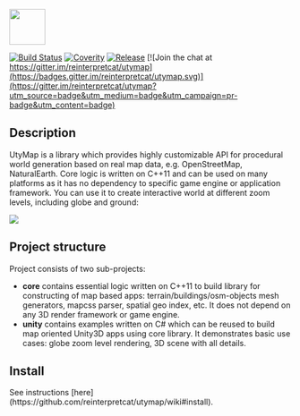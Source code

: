 <a href="https://play.google.com/store/apps/details?id=com.utymap.demo&utm_source=global_co&utm_medium=prtnr&utm_content=Mar2515&utm_campaign=PartBadge&pcampaignid=MKT-Other-global-all-co-prtnr-py-PartBadge-Mar2515-1"><img src="https://play.google.com/intl/en_us/badges/images/generic/en_badge_web_generic.png" alt="" height="64" /></a>

[![Build Status](https://travis-ci.org/reinterpretcat/utymap.svg?branch=master)](https://travis-ci.org/reinterpretcat/utymap)
[![Coverity](https://scan.coverity.com/projects/10159/badge.svg)](https://scan.coverity.com/projects/reinterpretcat-utymap)
[![Release](https://img.shields.io/github/release/reinterpretcat/utymap.svg)](https://github.com/reinterpretcat/utymap/releases/latest)
[![Join the chat at https://gitter.im/reinterpretcat/utymap](https://badges.gitter.im/reinterpretcat/utymap.svg)](https://gitter.im/reinterpretcat/utymap?utm_source=badge&utm_medium=badge&utm_campaign=pr-badge&utm_content=badge)

<h2> Description </h2>

UtyMap is a library which provides highly customizable API for procedural world generation based on real map data, e.g. OpenStreetMap, NaturalEarth. Core logic is written on C++11 and can be used on many platforms as it has no dependency to specific game engine or application framework. You can use it to create interactive world at different zoom levels, including globe and ground:

<img src="https://cloud.githubusercontent.com/assets/1611077/19216383/4c10f3ee-8db9-11e6-8877-b652aa846734.png" />

<h2> Project structure </h2>
Project consists of two sub-projects:
<ul>
    <li><b>core</b> contains essential logic written on C++11 to build library for constructing of map based apps: terrain/buildings/osm-objects mesh generators, mapcss parser, spatial geo index, etc. It does not depend on any 3D render framework or game engine. </li>
    <li><b>unity</b> contains examples written on C# which can be reused to build map oriented Unity3D apps using core library. It demonstrates basic use cases: globe zoom level rendering, 3D scene with all details.</li>
</ul>

<h2> Install </h2>
See instructions [here] (https://github.com/reinterpretcat/utymap/wiki#install).
